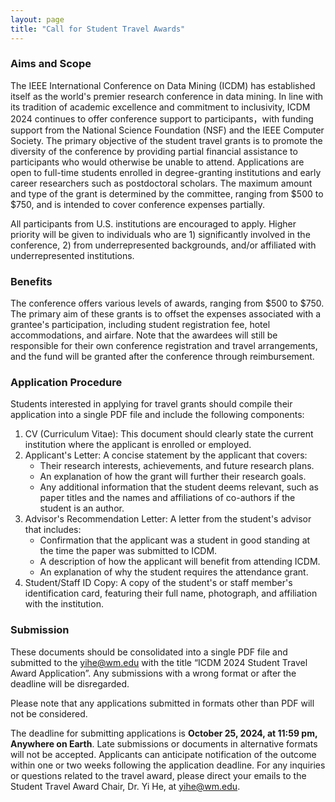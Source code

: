 ```yaml
---
layout: page 
title: "Call for Student Travel Awards"
---
```


### Aims and Scope

The IEEE International Conference on Data Mining (ICDM) has established itself as the world's premier research conference in data mining. In line with its tradition of academic excellence and commitment to inclusivity, ICDM 2024 continues to offer conference support to participants，with funding support from the National Science Foundation (NSF) and the IEEE Computer Society. The primary objective of the student travel grants is to promote the diversity of the conference by providing partial financial assistance to participants who would otherwise be unable to attend. Applications are open to full-time students enrolled in degree-granting institutions and early career researchers such as postdoctoral scholars. The maximum amount and type of the grant is determined by the committee, ranging from $500 to $750, and is intended to cover conference expenses partially. 

All participants from U.S. institutions are encouraged to apply. Higher priority will be given to individuals who are 1) significantly involved in the conference, 2) from underrepresented backgrounds, and/or affiliated with underrepresented institutions.

### Benefits

The conference offers various levels of awards, ranging from $500 to $750. The primary aim of these grants is to offset the expenses associated with a grantee's participation, including student registration fee, hotel accommodations, and airfare. Note that the awardees will still be responsible for their own conference registration and travel arrangements, and the fund will be granted after the conference through reimbursement.

### Application Procedure

Students interested in applying for travel grants should compile their application into a single PDF file and include the following components:
1. CV (Curriculum Vitae): This document should clearly state the current institution where the applicant is enrolled or employed.
2. Applicant's Letter: A concise statement by the applicant that covers:
   - Their research interests, achievements, and future research plans.
   - An explanation of how the grant will further their research goals.
   - Any additional information that the student deems relevant, such as paper titles and the names and affiliations of co-authors if the student is an author.
3. Advisor's Recommendation Letter: A letter from the student's advisor that includes:
   - Confirmation that the applicant was a student in good standing at the time the paper was submitted to ICDM.
   - A description of how the applicant will benefit from attending ICDM.
   - An explanation of why the student requires the attendance grant.
4. Student/Staff ID Copy: A copy of the student's or staff member's identification card, featuring their full name, photograph, and affiliation with the institution.

### Submission

   These documents should be consolidated into a single PDF file and submitted to the [yihe@wm.edu](mailto:yihe@wm.edu) with the title “ICDM 2024 Student Travel Award Application”. Any submissions with a wrong format or after the deadline will be disregarded.

   Please note that any applications submitted in formats other than PDF will not be considered.

   The deadline for submitting applications is **October 25, 2024, at 11:59 pm, Anywhere on Earth**. Late submissions or documents in alternative formats will not be accepted. Applicants can anticipate notification of the outcome within one or two weeks following the application deadline.
   For any inquiries or questions related to the travel award, please direct your emails to the Student Travel Award Chair, Dr. Yi He, at [yihe@wm.edu](mailto:yihe@wm.edu).

